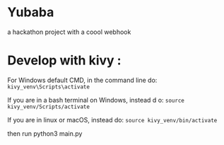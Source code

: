 # Yubaba

a hackathon project with a coool webhook

# Develop with kivy :

For Windows default CMD, in the command line do:
  ```kivy_venv\Scripts\activate```
  
  If you are in a bash terminal on Windows, instead d o:
  ```source kivy_venv/Scripts/activate```
  
  If you are in linux or macOS, instead do:
  ```source kivy_venv/bin/activate```
  
  then run python3 main.py
